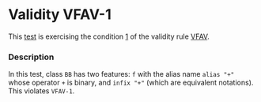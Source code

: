 # Validity VFAV-1

This [test](.) is exercising the condition [1](../Readme.md) of the validity rule [VFAV](../../vfav/Readme.md).

### Description

In this test, class `BB` has two features: `f` with the alias name `alias "+"` whose operator `+` is binary, and `infix "+"` (which are equivalent notations). This violates `VFAV-1`.
